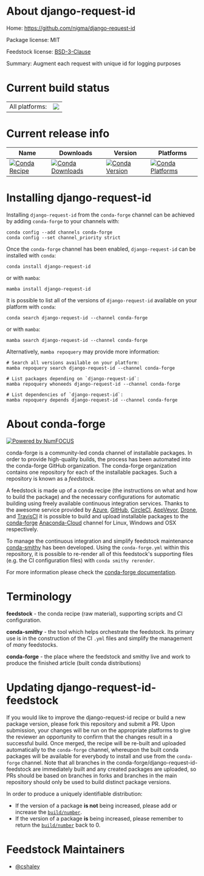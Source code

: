 About django-request-id
=======================

Home: https://github.com/nigma/django-request-id

Package license: MIT

Feedstock license: [BSD-3-Clause](https://github.com/conda-forge/django-request-id-feedstock/blob/main/LICENSE.txt)

Summary: Augment each request with unique id for logging purposes

Current build status
====================


<table><tr><td>All platforms:</td>
    <td>
      <a href="https://dev.azure.com/conda-forge/feedstock-builds/_build/latest?definitionId=17041&branchName=main">
        <img src="https://dev.azure.com/conda-forge/feedstock-builds/_apis/build/status/django-request-id-feedstock?branchName=main">
      </a>
    </td>
  </tr>
</table>

Current release info
====================

| Name | Downloads | Version | Platforms |
| --- | --- | --- | --- |
| [![Conda Recipe](https://img.shields.io/badge/recipe-django--request--id-green.svg)](https://anaconda.org/conda-forge/django-request-id) | [![Conda Downloads](https://img.shields.io/conda/dn/conda-forge/django-request-id.svg)](https://anaconda.org/conda-forge/django-request-id) | [![Conda Version](https://img.shields.io/conda/vn/conda-forge/django-request-id.svg)](https://anaconda.org/conda-forge/django-request-id) | [![Conda Platforms](https://img.shields.io/conda/pn/conda-forge/django-request-id.svg)](https://anaconda.org/conda-forge/django-request-id) |

Installing django-request-id
============================

Installing `django-request-id` from the `conda-forge` channel can be achieved by adding `conda-forge` to your channels with:

```
conda config --add channels conda-forge
conda config --set channel_priority strict
```

Once the `conda-forge` channel has been enabled, `django-request-id` can be installed with `conda`:

```
conda install django-request-id
```

or with `mamba`:

```
mamba install django-request-id
```

It is possible to list all of the versions of `django-request-id` available on your platform with `conda`:

```
conda search django-request-id --channel conda-forge
```

or with `mamba`:

```
mamba search django-request-id --channel conda-forge
```

Alternatively, `mamba repoquery` may provide more information:

```
# Search all versions available on your platform:
mamba repoquery search django-request-id --channel conda-forge

# List packages depending on `django-request-id`:
mamba repoquery whoneeds django-request-id --channel conda-forge

# List dependencies of `django-request-id`:
mamba repoquery depends django-request-id --channel conda-forge
```


About conda-forge
=================

[![Powered by
NumFOCUS](https://img.shields.io/badge/powered%20by-NumFOCUS-orange.svg?style=flat&colorA=E1523D&colorB=007D8A)](https://numfocus.org)

conda-forge is a community-led conda channel of installable packages.
In order to provide high-quality builds, the process has been automated into the
conda-forge GitHub organization. The conda-forge organization contains one repository
for each of the installable packages. Such a repository is known as a *feedstock*.

A feedstock is made up of a conda recipe (the instructions on what and how to build
the package) and the necessary configurations for automatic building using freely
available continuous integration services. Thanks to the awesome service provided by
[Azure](https://azure.microsoft.com/en-us/services/devops/), [GitHub](https://github.com/),
[CircleCI](https://circleci.com/), [AppVeyor](https://www.appveyor.com/),
[Drone](https://cloud.drone.io/welcome), and [TravisCI](https://travis-ci.com/)
it is possible to build and upload installable packages to the
[conda-forge](https://anaconda.org/conda-forge) [Anaconda-Cloud](https://anaconda.org/)
channel for Linux, Windows and OSX respectively.

To manage the continuous integration and simplify feedstock maintenance
[conda-smithy](https://github.com/conda-forge/conda-smithy) has been developed.
Using the ``conda-forge.yml`` within this repository, it is possible to re-render all of
this feedstock's supporting files (e.g. the CI configuration files) with ``conda smithy rerender``.

For more information please check the [conda-forge documentation](https://conda-forge.org/docs/).

Terminology
===========

**feedstock** - the conda recipe (raw material), supporting scripts and CI configuration.

**conda-smithy** - the tool which helps orchestrate the feedstock.
                   Its primary use is in the construction of the CI ``.yml`` files
                   and simplify the management of *many* feedstocks.

**conda-forge** - the place where the feedstock and smithy live and work to
                  produce the finished article (built conda distributions)


Updating django-request-id-feedstock
====================================

If you would like to improve the django-request-id recipe or build a new
package version, please fork this repository and submit a PR. Upon submission,
your changes will be run on the appropriate platforms to give the reviewer an
opportunity to confirm that the changes result in a successful build. Once
merged, the recipe will be re-built and uploaded automatically to the
`conda-forge` channel, whereupon the built conda packages will be available for
everybody to install and use from the `conda-forge` channel.
Note that all branches in the conda-forge/django-request-id-feedstock are
immediately built and any created packages are uploaded, so PRs should be based
on branches in forks and branches in the main repository should only be used to
build distinct package versions.

In order to produce a uniquely identifiable distribution:
 * If the version of a package **is not** being increased, please add or increase
   the [``build/number``](https://docs.conda.io/projects/conda-build/en/latest/resources/define-metadata.html#build-number-and-string).
 * If the version of a package **is** being increased, please remember to return
   the [``build/number``](https://docs.conda.io/projects/conda-build/en/latest/resources/define-metadata.html#build-number-and-string)
   back to 0.

Feedstock Maintainers
=====================

* [@cshaley](https://github.com/cshaley/)

